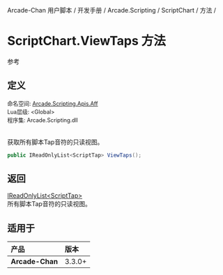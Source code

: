 Arcade-Chan 用户脚本 / 开发手册 / Arcade.Scripting / ScriptChart / 方法 /
# ScriptChart.ViewTaps 方法
参考

## 定义
<div style="font-size: 90%;">
命名空间: <a href="README.md">Arcade.Scripting.Apis.Aff</a><br />
Lua层级: &lt;Global&gt;<br />
程序集: Arcade.Scripting.dll
</div><br />

获取所有脚本Tap音符的只读视图。

```csharp
public IReadOnlyList<ScriptTap> ViewTaps();
```

## 返回
[IReadOnlyList&lt;ScriptTap&gt;](https://docs.microsoft.com/zh-cn/dotnet/api/system.collections.generic.ireadonlylist-1)  
  所有脚本Tap音符的只读视图。

## 适用于
| 产品 | 版本 |
|:----|:----|
| **Arcade-Chan** | 3.3.0+ |